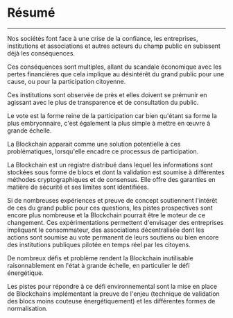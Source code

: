 # Résumé
---

Nos sociétés font face à une crise de la confiance, les entreprises, institutions et associations et autres acteurs du champ public en subissent déjà les conséquences. 

Ces conséquences sont multiples, allant du scandale économique avec les pertes financières que cela implique au désintérêt du grand public pour une cause, ou pour la participation citoyenne.

Ces institutions sont observée de près et elles doivent se prémunir en agissant avec le plus de transparence et de consultation du public.

Le vote est la forme reine de la participation car bien qu'étant sa forme la plus embryonnaire, c'est également la plus simple à mettre en œuvre à grande échelle. 

La Blockchain apparait comme une solution potentielle à ces problématiques, lorsqu'elle encadre ce processus de participation.

La Blockchain est un registre distribué dans lequel les informations sont stockées sous forme de blocs et dont la validation est soumise à différentes méthodes cryptographiques et de consensus. Elle offre des garanties en matière de sécurité et ses limites sont identifiées. 

Si de nombreuses expériences et preuve de concept soutiennent l'intérêt de ces du grand public pour ces questions, les pistes prospectives sont encore plus nombreuse et la Blockchain pourrait être le moteur de ce changement. Ces expérimentations permettent d'envisager des entreprises impliquant le consommateur, des associations décentralisée dont les actions sont soumise au vote permanent de leurs soutiens ou bien encore des institutions publiques pilotée en temps réel par les citoyens.

De nombreux défis et problème rendent la Blockchain inutilisable raisonnablement en l'état à grande échelle, en particulier le défi énergétique. 

Les pistes pour répondre à ce défi environnemental sont la mise en place de Blockchains implémentant la preuve de l'enjeu (technique de validation des blocs moins couteuse énergétiquement) et les différentes formes de normalisation.
